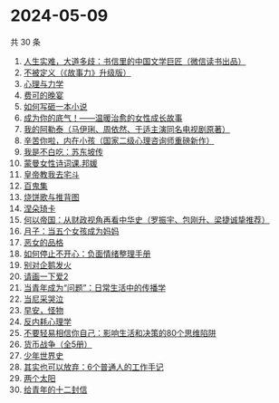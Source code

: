 # 2024-05-09

共 30 条

<!-- BEGIN WEREAD -->
<!-- 最后更新时间 2024-05-09 22:01:04 +0800 -->
1. [人生实难，大道多歧：书信里的中国文学巨匠（微信读书出品）](https://weread.qq.com/web/bookDetail/22732c80813ab875cg017a80)
1. [不被定义（《故事力》升级版）](https://weread.qq.com/web/bookDetail/52332dd0813ab861ag014fc9)
1. [心理与力学](https://weread.qq.com/web/bookDetail/a0432e40813ab8d08g012a03)
1. [费可的晚宴](https://weread.qq.com/web/bookDetail/60c325d0813ab74e9g015b91)
1. [如何写砸一本小说](https://weread.qq.com/web/bookDetail/b0f322a0813ab7ee4g0167e1)
1. [成为你的底气！——温暖治愈的女性成长故事](https://weread.qq.com/web/bookDetail/d6132a50813ab87f3g015662)
1. [我的阿勒泰（马伊琍、周依然、于适主演同名电视剧原著）](https://weread.qq.com/web/bookDetail/6e732140813ab6e60g013caf)
1. [辛苦你啦，内在小孩（国家二级心理咨询师重磅新作）](https://weread.qq.com/web/bookDetail/5b132110813ab86b6g015c5d)
1. [我是不白吃：苏东坡传](https://weread.qq.com/web/bookDetail/585323b0813ab85e0g013d98)
1. [蒙曼女性诗词课.邦媛](https://weread.qq.com/web/bookDetail/2d932c60813ab8681g0184b7)
1. [皇帝教我去宅斗](https://weread.qq.com/web/bookDetail/78d32060813ab861ag013cb4)
1. [百鬼集](https://weread.qq.com/web/bookDetail/668326d0813ab8b82g016d9c)
1. [烧饼歌与推背图](https://weread.qq.com/web/bookDetail/bb532690813ab8bf2g0111d3)
1. [涅朵琦卡](https://weread.qq.com/web/bookDetail/f0932800813ab8cfdg0111df)
1. [何以帝国：从财政视角再看中华史（罗振宇、包刚升、梁捷诚挚推荐）](https://weread.qq.com/web/bookDetail/51f32de0813ab8c35g01089a)
1. [月子：当五个女孩成为妈妈](https://weread.qq.com/web/bookDetail/8ac32350813ab8cf1g0129bd)
1. [恶女的品格](https://weread.qq.com/web/bookDetail/5e3326e0813ab8c2eg01754f)
1. [如何停止不开心：负面情绪整理手册](https://weread.qq.com/web/bookDetail/d3e326d0813ab8b0cg017513)
1. [别对企鹅发火](https://weread.qq.com/web/bookDetail/622324d0813ab8b9fg013e0b)
1. [请画一下爱2](https://weread.qq.com/web/bookDetail/64332740813ab8c3dg013f89)
1. [当青年成为“问题”：日常生活中的传播学](https://weread.qq.com/web/bookDetail/bd032c40813ab8b4fg0118b0)
1. [当尼采哭泣](https://weread.qq.com/web/bookDetail/a7f32c505d0ef7a7f4f3839)
1. [早安，怪物](https://weread.qq.com/web/bookDetail/5f9326e0813ab8c3dg010320)
1. [反内耗心理学](https://weread.qq.com/web/bookDetail/ced32730813ab8b3cg017549)
1. [不要轻易相信你自己：影响生活和决策的80个思维陷阱](https://weread.qq.com/web/bookDetail/6b532940813ab8cc8g015d3c)
1. [货币战争（全5册）](https://weread.qq.com/web/bookDetail/a7b324105c35e0a7bf8ad21)
1. [少年世界史](https://weread.qq.com/web/bookDetail/ea6323f0813ab85d9g011ec4)
1. [其实也可以放弃：6个普通人的工作手记](https://weread.qq.com/web/bookDetail/bf232460813ab8ce3g018bae)
1. [两个太阳](https://weread.qq.com/web/bookDetail/2bb32670813ab881bg014410)
1. [给青年的十二封信](https://weread.qq.com/web/bookDetail/02432ad071f01ba102469b9)
<!-- END WEREAD -->
